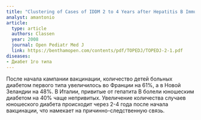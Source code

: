 ```yaml
---
title: "Clustering of Cases of IDDM 2 to 4 Years after Hepatitis B Immunization is Consistent with Clustering after Infections and Progression to IDDM in Autoantibody Positive Individuals"
analyst: amantonio
article:
  type: article
  authors: Classen
  year: 2008
  journal: Open Pediatr Med J
  link: https://benthamopen.com/contents/pdf/TOPEDJ/TOPEDJ-2-1.pdf
diseases:
- Диабет 1го типа
---
```


После начала кампании вакцинации, количество детей больных диабетом первого типа увеличилось во Франции на 61%, а в Новой Зеландии на 48%.
В Италии, привитые от гепатита В болели юношеским диабетом на 40% чаще непривитых.
Увеличение количества случаев юношеского диабета происходит через 2-4 года после начала вакцинации, что намекает на причинно-следственную связь.
